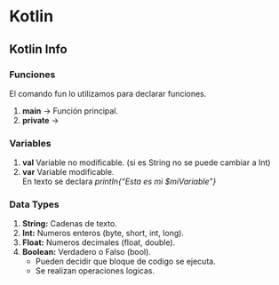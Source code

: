 # Kotlin
## Kotlin Info

### Funciones
El comando fun lo utilizamos para declarar funciones.
1. **main** -> Función principal.
2. **private** ->

### Variables
1. **val** Variable no modificable. (si es String no se puede cambiar a Int)
2. **var** Variable modificable.  
En texto se declara *println{“Esta es mi $miVariable”}*

### Data Types
1. **String:** Cadenas de texto.  
2. **Int:** Numeros enteros (byte, short, int, long).  
3. **Float:** Numeros decimales (float, double).  
4. **Boolean:** Verdadero o Falso (bool).  
	- Pueden decidir que bloque de codigo se ejecuta.  
	- Se realizan operaciones logicas.
	


	
